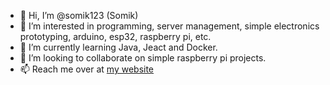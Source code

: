 - 👋 Hi, I’m @somik123 (Somik)
- 👀 I’m interested in programming, server management, simple electronics prototyping, arduino, esp32, raspberry pi, etc.
- 🌱 I’m currently learning Java, Jeact and Docker.
- 💞️ I’m looking to collaborate on simple raspberry pi projects.
- 📫 Reach me over at [my website](https://ziox.us/contact)

<!---
somik123/somik123 is a ✨ special ✨ repository because its `README.md` (this file) appears on your GitHub profile.
You can click the Preview link to take a look at your changes.
--->
